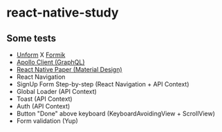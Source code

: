 # react-native-study

## Some tests

- [Unform](https://unform.dev/guides/react-native) X [Formik](jaredpalmer.com/formik/docs/guides/react-native)
- [Apollo Client (GraphQL)](https://www.apollographql.com/docs/react/get-started/)
- [React Native Paper (Material Design)](https://callstack.github.io/react-native-paper/)
- React Navigation
- SignUp Form Step-by-step (React Navigation + API Context)
- Global Loader (API Context)
- Toast (API Context)
- Auth (API Context)
- Button "Done" above keyboard (KeyboardAvoidingView + ScrollView)
- Form validation (Yup)
